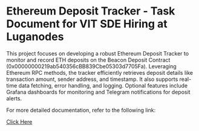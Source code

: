 # Ethereum Deposit Tracker - Task Document for VIT SDE Hiring at Luganodes

This project focuses on developing a robust Ethereum Deposit Tracker to monitor and record ETH deposits on the Beacon Deposit Contract (0x00000000219ab540356cBB839Cbe05303d7705Fa). Leveraging Ethereum RPC methods, the tracker efficiently retrieves deposit details like transaction amount, sender address, and timestamp. It also supports real-time data fetching, error handling, and logging. Optional features include Grafana dashboards for monitoring and Telegram notifications for deposit alerts.

For more detailed documentation, refer to the following link:

[Click Here](https://github.com/siddharth-2002/Luganodes-task/blob/main/richtext_converted_to_markdown.md)





